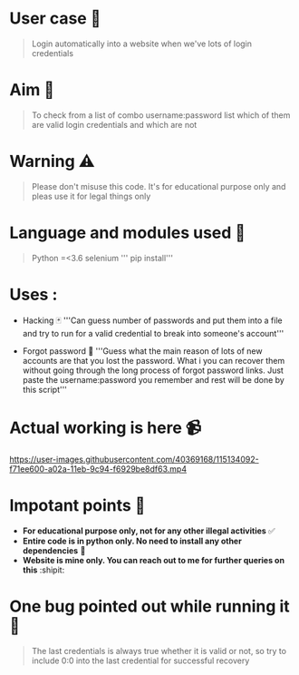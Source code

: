 # User case  📌
> Login automatically into a website when we've lots of login credentials

# Aim 🎯
> To check from a list of combo username:password list which of them are valid login credentials and which are not

# Warning ⚠️
> Please don't misuse this code. It's for educational purpose only and pleas use it for legal things only

# Language and modules used 🎨
> Python =<3.6
> selenium
  ''' pip install'''

# Uses :
- Hacking 🃏
  '''Can guess number of passwords and put them into a file 
  and try to run for a valid credential to break into someone's 
  account'''
  
- Forgot password 🚩
  '''Guess what the main reason of lots of new accounts are that you lost the password. What i you can recover them without going through the long process of forgot password links. Just paste the username:password you remember and rest will be done by this script'''
    
# Actual working is here 📹
https://user-images.githubusercontent.com/40369168/115134092-f71ee600-a02a-11eb-9c94-f6929be8df63.mp4

# Impotant points 📝

- __For educational purpose only, not for any other illegal activities__ ✅
- __Entire code is in python only. No need to install any other dependencies__ 🐍
- __Website is mine only. You can reach out to me for further queries on this__ :shipit:

# One bug pointed out while running it 🐛

> The last credentials is always true whether it is valid or not, so try to include 0:0 into the last credential for successful recovery 
  

